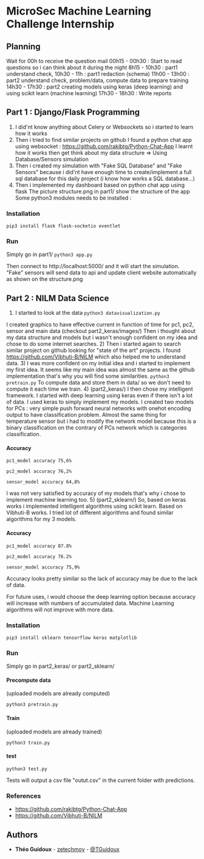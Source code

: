 # MicroSec Machine Learning Challenge Internship

## Planning
Wait for 00h to receive the question mail
00h15   -   00h30   : Start to read questions so i can think about it during the night
8h15    -   10h30   : part1 understand check,
10h30   -   11h     : part1 redaction (schema)
11h00   -   13h00   : part2 understand check, problem/data, compute data to prepare training
14h30   -   17h30   : part2 creating models using keras (deep learning) and using scikit learn (machine learning)
17h30   -   18h30   : Write reports

## Part 1 : Django/Flask Programming
1) I did'nt know anything about Celery or Websockets so i started to learn how it works
2) Then i tried to find similar projects on github
I found a python chat app using websocket : https://github.com/rakibtg/Python-Chat-App
I learnt how it works then get think about my data structure => Using Database/Sensors simulation
3) Then i created my simulation with "Fake SQL Database" and "Fake Sensors" because i did'nt have enough time to create/implement a full sql database for this daily project (i know how works a SQL database...)
4) Then i implemented my dashboard based on python chat app using flask
The picture structure.png in part1/ show the structure of the app
Some python3 modules needs to be installed :
### Installation
`pip3 install flask flask-socketio eventlet`
### Run
Simply go in part1/
`python3 app.py`

Then connect to http://localhost:5000/ and it will start the simulation.
"Fake" sensors will send data to api and update client website automatically as shown on the structure.png

## Part 2 : NILM Data Science
1) I started to look at the data
`python3 datavisualization.py`

I created graphics to have effective current in function of time for pc1, pc2, sensor and main data (checkout part2_keras/images/)
Then i thought about my data structure and models but i wasn't enough confident on my idea and chose to do some internet searches.
2) Then i started again to search similar project on github looking for "state of the art" projects.
I found https://github.com/Vibhuti-B/NILM which also helped me to understand data.
3) I was more confident on my initial idea and i started to implement my first idea. It seems like my main idea was almost the same as the github implementation that's why you will find some similarities.
`python3 pretrain.py`
To compute data and store them in data/ so we don't need to compute it each time we train.
4) (part2_keras/) I then chose my intelligent framework. I started with deep learning using keras even if there isn't a lot of data. I used keras to simply implement my models.
I created two models for PCs : very simple push forward neural networks with onehot encoding output to have classification problem. Almost the same thing for temperature sensor but i had to modify the network model because this is a binary classification on the contrary of PCs network which is categories classification.

#### Accuracy
`pc1_model accuracy 75,6%`

`pc2_model accuracy 76,2%`

`sensor_model accuracy 64,8%`

I was not very satisfied by accuracy of my models that's why i chose to implement machine learning too.
5) (part2_sklearn/) So, based on keras works i implemented intelligent algorithms using scikit learn.
Based on Vibhuti-B works. I tried lot of different algorithms and found similar algorithms for my 3 models.

#### Accuracy
`pc1_model accuracy 87.8%`

`pc2_model accuracy 76.2%`

`sensor_model accuracy 75,9%`

Accuracy looks pretty similar so the lack of accuracy may be due to the lack of data.

For future uses, i would choose the deep learning option because accuracy will increase with numbers of accumulated data. Machine Learning algorithms will not improve with more data.

### Installation
`pip3 install sklearn tensorflow keras matplotlib`
### Run
Simply go in part2_keras/ or part2_sklearn/

#### Precompute data
(uploaded models are already computed)


`python3 pretrain.py`

#### Train
(uploaded models are already trained)


`python3 train.py`

#### test


`python3 test.py`


Tests will output a csv file "outut.csv" in the current folder with predictions.

### References
* https://github.com/rakibtg/Python-Chat-App
* https://github.com/Vibhuti-B/NILM

## Authors

* **Théo Guidoux** - [zetechmoy](https://github.com/zetechmoy) - [@TGuidoux](https://twitter.com/TGuidoux)
